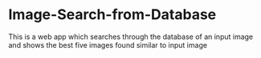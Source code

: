 # Image-Search-from-Database
This is a web app which searches through the database of an input image and shows the best five images found similar to input image
